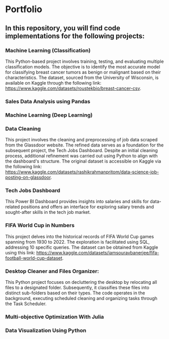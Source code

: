 # Portfolio
## In this repository, you will find code implementations for the following projects:

### Machine Learning (Classification)
This Python-based project involves training, testing, and evaluating multiple classification models. The objective is to identify the most accurate model for classifying breast cancer tumors as benign or malignant based on their characteristics. The dataset, sourced from the University of Wisconsin, is available on Kaggle through the following link: https://www.kaggle.com/datasets/roustekbio/breast-cancer-csv. 

### Sales Data Analysis using Pandas

### Machine Learning (Deep Learning)
  
### Data Cleaning
This project involves the cleaning and preprocessing of job data scraped from the Glassdoor website. The refined data serves as a foundation for the subsequent project, the Tech Jobs Dashboard. Despite an initial cleaning process, additional refinement was carried out using Python to align with the dashboard's structure. The original dataset is accessible on Kaggle via the following link: https://www.kaggle.com/datasets/rashikrahmanpritom/data-science-job-posting-on-glassdoor.

### Tech Jobs Dashboard
This Power BI Dashboard provides insights into salaries and skills for data-related positions and offers an interface for exploring salary trends and sought-after skills in the tech job market.

### FIFA World Cup in Numbers
This project delves into the historical records of FIFA World Cup games spanning from 1930 to 2022. The exploration is facilitated using SQL, addressing 10 specific queries. The dataset can be obtained from Kaggle using this link: https://www.kaggle.com/datasets/iamsouravbanerjee/fifa-football-world-cup-dataset.

### Desktop Cleaner and Files Organizer:
This Python project focuses on decluttering the desktop by relocating all files to a designated folder. Subsequently, it classifies these files into distinct sub-folders based on their types. The code operates in the background, executing scheduled cleaning and organizing tasks through the Task Scheduler.

### Multi-objective Optimization With Julia


### Data Visualization Using Python 

